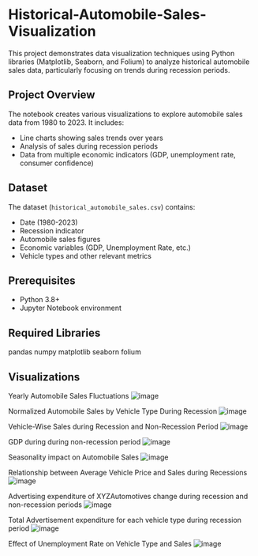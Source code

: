 # Historical-Automobile-Sales-Visualization


This project demonstrates data visualization techniques using Python libraries (Matplotlib, Seaborn, and Folium) to analyze historical automobile sales data, particularly focusing on trends during recession periods.

## Project Overview

The notebook creates various visualizations to explore automobile sales data from 1980 to 2023. It includes:
- Line charts showing sales trends over years
- Analysis of sales during recession periods
- Data from multiple economic indicators (GDP, unemployment rate, consumer confidence)

## Dataset

The dataset (`historical_automobile_sales.csv`) contains:
- Date (1980-2023)
- Recession indicator
- Automobile sales figures
- Economic variables (GDP, Unemployment Rate, etc.)
- Vehicle types and other relevant metrics


## Prerequisites

- Python 3.8+
- Jupyter Notebook environment

## Required Libraries
pandas
numpy
matplotlib
seaborn
folium

## Visualizations

Yearly Automobile Sales Fluctuations
![image](https://github.com/user-attachments/assets/846190c1-318d-43b6-95d1-2d14321801aa)

Normalized Automobile Sales by Vehicle Type During Recession
![image](https://github.com/user-attachments/assets/82661e46-868f-44b7-a210-b75e8d50d23a)

Vehicle-Wise Sales during Recession and Non-Recession Period
![image](https://github.com/user-attachments/assets/fc071826-a8e4-492d-afd0-00a230430a7d)

GDP during during non-recession period
![image](https://github.com/user-attachments/assets/46fe82bb-0139-463d-9af8-75943e95c2bd)

Seasonality impact on Automobile Sales
![image](https://github.com/user-attachments/assets/ee72e762-9da8-4bb3-9162-3c2c23e41bd6)

Relationship between Average Vehicle Price and Sales during Recessions
![image](https://github.com/user-attachments/assets/e9116749-daaf-4582-8abf-5f6922d5e146)

Advertising expenditure of XYZAutomotives change during recession and non-recession periods
![image](https://github.com/user-attachments/assets/745aa5c9-2d9f-49ec-85d3-41d629f1971f)

Total Advertisement expenditure for each vehicle type during recession period
![image](https://github.com/user-attachments/assets/03fd8159-e91d-43b3-b230-5b588ee45cbe)

Effect of Unemployment Rate on Vehicle Type and Sales
![image](https://github.com/user-attachments/assets/dcd2d833-d277-4f0d-9325-80cdf3090b4f)




















